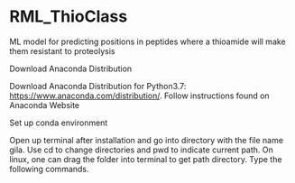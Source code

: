# RML_ThioClass
ML model for predicting positions in peptides where a thioamide will make them resistant to proteolysis

Download Anaconda Distribution

Download Anaconda Distribution for Python3.7: https://www.anaconda.com/distribution/. Follow instructions found on Anaconda Website

Set up conda environment

Open up terminal after installation and go into directory with the file name gila. Use cd to change directories and pwd to indicate current path. On linux, one can drag the folder into terminal to get path directory. Type the following commands.
